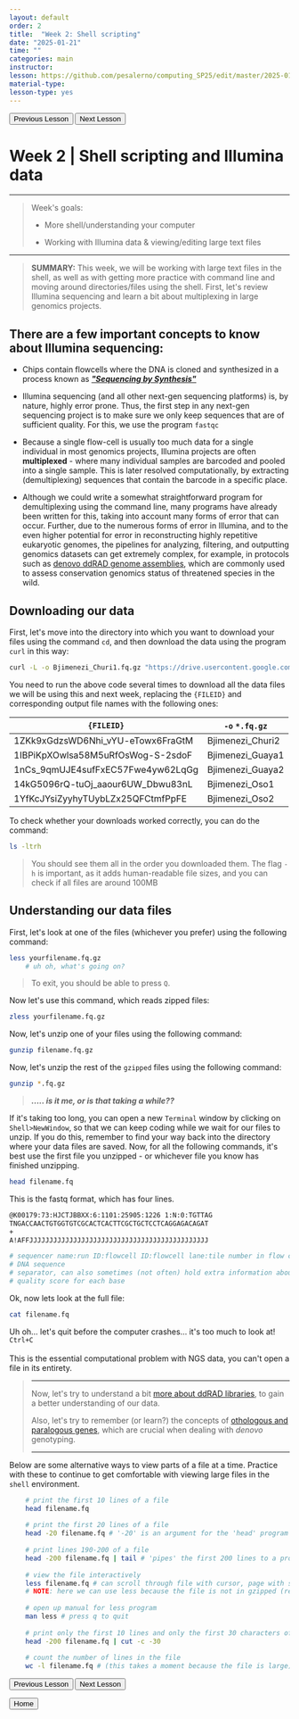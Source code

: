 ```yaml
---
layout: default
order: 2
title:  "Week 2: Shell scripting"
date: "2025-01-21"
time: ""
categories: main
instructor: 
lesson: https://github.com/pesalerno/computing_SP25/edit/master/2025-01-21-2_Week_2.md
material-type: 
lesson-type: yes
---
```


<a href="https://pesalerno.github.io/computing_SP25/main/2025/01/14/1_Week_1.html"><button>Previous Lesson</button></a>    <a href="https://pesalerno.github.io/computing_SP25/main/2025/01/28/3_Week_3.html"><button>Next Lesson</button></a>

# Week 2 | Shell scripting and Illumina data

------------
> Week's goals: 
>
>- More shell/understanding your computer
>
>- Working with Illumina data & viewing/editing large text files
>

--------------


> **SUMMARY:** This week, we will be working with large text files in the shell, as well as with getting more practice with command line and moving around directories/files using the shell. First, let's review Illumina sequencing and learn a bit about multiplexing in large genomics projects. 





## There are a few important concepts to know about Illumina sequencing: 


- Chips contain flowcells where the DNA is cloned and synthesized in a process known as [***"Sequencing by Synthesis"***](https://www.youtube.com/watch?v=fCd6B5HRaZ8)

- Illumina sequencing (and all other next-gen sequencing platforms) is, by nature, highly error prone. Thus, the first step in any next-gen sequencing project is to make sure we only keep sequences that are of sufficient quality. For this, we use the program `fastqc`

- Because a single flow-cell is usually too much data for a single individual in most genomics projects, Illumina projects are often **multiplexed** - where many individual samples are barcoded and pooled into a single sample. This is later resolved computationally, by extracting (demultiplexing) sequences that contain the barcode in a specific place. 

- Although we could write a somewhat straightforward program for demultiplexing using the command line, many programs have already been written for this, taking into account many forms of error that can occur. Further, due to the numerous forms of error in Illumina, and to the even higher potential for error in reconstructing highly repetitive eukaryotic genomes, the pipelines for analyzing, filtering, and outputting genomics datasets can get extremely complex, for example, in protocols such as [denovo ddRAD genome assemblies](https://github.com/pesalerno/computing_SP25/tree/main/_files/denovo-pipeline.png), which are commonly used to assess conservation genomics status of threatened species in the wild. 


## Downloading our data 

First, let's move into the directory into which you want to download your files using the command `cd`, and then download the data using the program `curl` in this way: 

```bash	
curl -L -o Bjimenezi_Churi1.fq.gz "https://drive.usercontent.google.com/download?id={1MLg0Mx5yrWqnwBKzUslk3IL-1GrKKp7I}&confirm=xxx"
```

You need to run the above code several times to download all the data files we will be using this and next week, replacing the `{FILEID}` and corresponding output file names with the following ones: 

| `{FILEID}` | `-o` `*.fq.gz` |
| --- | --- |
| 1ZKk9xGdzsWD6Nhi_vYU-eTowx6FraGtM | Bjimenezi_Churi2 |
| 1IBPiKpXOwlsa58M5uRfOsWog-S-2sdoF | Bjimenezi_Guaya1 |
| 1nCs_9qmUJE4sufFxEC57Fwe4yw62LqGg | Bjimenezi_Guaya2 |
| 14kG5096rQ-tuOj_aaour6UW_Dbwu83nL | Bjimenezi_Oso1 |
| 1YfKcJYsiZyyhyTUybLZx25QFCtmfPpFE | Bjimenezi_Oso2 |


To check whether your downloads worked correctly, you can do the command:

 ```bash
 ls -ltrh 
 ```
>You should see them all in the order you downloaded them. The flag `-h` is important, as it adds human-readable file sizes, and you can check if all files are around 100MB

## Understanding our data files



First, let's look at one of the files (whichever you prefer) using the following command: 

```bash
less yourfilename.fq.gz
	# uh oh, what's going on?
```

>To exit, you should be able to press `Q`. 

	
Now let's use this command, which reads zipped files: 

```bash
zless yourfilename.fq.gz
```

Now, let's unzip one of your files using the following command: 

```bash
gunzip filename.fq.gz 
```

Now, let's unzip the rest of the `gzipped` files using the following command: 

```bash
gunzip *.fq.gz 
```

> ***..... is it me, or is that taking a while??***
	
If it's taking too long, you can open a new `Terminal` window by clicking on `Shell>NewWindow`, so that we can keep coding while we wait for our files to unzip. If you do this, remember to find your way back into the directory where your data files are saved. Now, for all the following commands, it's best use the first file you unzipped - or whichever file you know has finished unzipping. 


```bash
head filename.fq
```

This is the fastq format, which has four lines. 

```bash
@K00179:73:HJCTJBBXX:6:1101:25905:1226 1:N:0:TGTTAG 
TNGACCAACTGTGGTGTCGCACTCACTTCGCTGCTCCTCAGGAGACAGAT 
+ 
A!AFFJJJJJJJJJJJJJJJJJJJJJJJJJJJJJJJJJJJJJJJJJJJJJ 

# sequencer name:run ID:flowcell ID:flowcell lane:tile number in flow cell:x-coordinate of cluster :y-coordinate pair member:filtered?:control data:index sequence
# DNA sequence
# separator, can also sometimes (not often) hold extra information about the read
# quality score for each base
```

Ok, now lets look at the full file:

```bash
cat filename.fq
```

Uh oh... let's quit before the computer crashes... it's too much to look at! `Ctrl+C`<br><br>
This is the essential computational problem with NGS data, you can't
open a file in its entirety.

>-------------------
>Now, let's try to understand a bit [more about ddRAD libraries](https://github.com/pesalerno/computing_SP25/blob/main/_files/ddRAD_lecture.pdf), to gain a better understanding of our data. 
>
>Also, let's try to remember (or learn?) the concepts of [othologous and paralogous genes](https://www.nlm.nih.gov/ncbi/workshops/2023-08_BLAST_evol/ortho_para.html), which are crucial when dealing with *denovo* genotyping. 
>
>----------------------


Below are some alternative ways to view parts of a file at a time. Practice with these to continue to get comfortable with viewing large files in the `shell` environment. 

```bash
	# print the first 10 lines of a file
	head filename.fq 
	
	# print the first 20 lines of a file
	head -20 filename.fq # '-20' is an argument for the 'head' program
	
	# print lines 190-200 of a file
	head -200 filename.fq | tail # 'pipes' the first 200 lines to a program 	called tail, which prints the last 10 lines
	
	# view the file interactively
	less filename.fq # can scroll through file with cursor, page with spacebar; quit with 'q'
	# NOTE: here we can use less because the file is not in gzipped (remember that required the 'zless' command)
	
	# open up manual for less program
	man less # press q to quit
	
	# print only the first 10 lines and only the first 30 characters of each line
	head -200 filename.fq | cut -c -30 
	
	# count the number of lines in the file
	wc -l filename.fq # (this takes a moment because the file is large)
```



<a href="https://pesalerno.github.io/computing_SP25/main/2025/01/14/1_Week_1.html"><button>Previous Lesson</button></a>    <a href="https://pesalerno.github.io/computing_SP25/main/2025/01/28/3_Week_3.html"><button>Next Lesson</button></a>

<a href="https://pesalerno.github.io/computing_SP25/"><button>Home</button></a>  